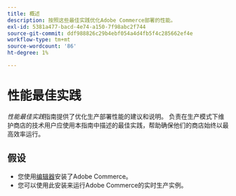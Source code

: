 ```yaml
---
title: 概述
description: 按照这些最佳实践优化Adobe Commerce部署的性能。
exl-id: 5381a477-bacd-4e74-a150-7f98abc2f744
source-git-commit: ddf988826c29b4ebf054a4d4fb5f4c285662ef4e
workflow-type: tm+mt
source-wordcount: '86'
ht-degree: 1%

---
```


# 性能最佳实践

_性能最佳实践_&#x200B;指南提供了优化生产部署性能的建议和说明。 负责在生产模式下维护商店的技术用户应使用本指南中描述的最佳实践，帮助确保他们的商店始终以最高效率运行。

## 假设

* 您使用[编辑器](../installation/composer.md)安装了Adobe Commerce。
* 您可以使用此安装来运行Adobe Commerce的实时生产实例。
